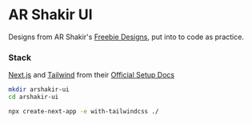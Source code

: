 # AR Shakir UI

Designs from AR Shakir's [Freebie Designs](https://arshakir.com/for-followers), put into to code as practice.

### Stack

[Next.js](https://nextjs.org) and [Tailwind](https://tailwindcss.com) from their [Official Setup Docs](https://tailwindcss.com/docs/guides/nextjs)

```zsh
mkdir arshakir-ui
cd arshakir-ui

npx create-next-app -e with-tailwindcss ./
```
